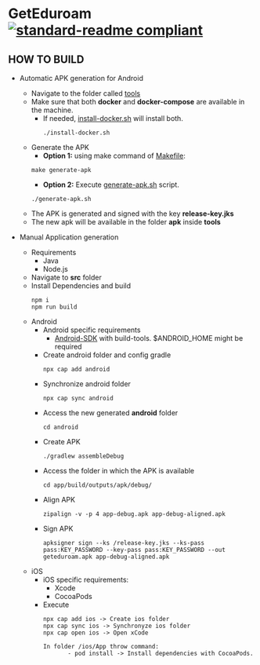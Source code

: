 # GetEduroam [![standard-readme compliant](https://img.shields.io/badge/readme%20style-standard-brightgreen.svg?style=flat-square)](https://github.com/RichardLitt/standard-readme)

## HOW TO BUILD  ##
 
- Automatic APK generation for Android
    - Navigate to the folder called [tools](tools)
    - Make sure that both __docker__ and __docker-compose__ are available in the machine.
        - If needed, [install-docker.sh](tools/install-docker.sh) will install both.
             ```
             ./install-docker.sh
             ```
    - Generate the APK
        - __Option 1:__ using make command of [Makefile](tools/Makefile):
        ```
        make generate-apk
        ```
        - __Option 2:__ Execute [generate-apk.sh](tools/generate-apk.sh) script.
        ```
        ./generate-apk.sh
        ```
     - The APK is generated and signed with the key __release-key.jks__
     - The new apk will be available in the folder __apk__ inside __tools__
        
- Manual Application generation
    - Requirements
       - Java 
       - Node.js
     - Navigate to __src__ folder
     - Install Dependencies and build   
       ```
       npm i
       npm run build
       ```
    - Android
        - Android specific requirements
            - [Android-SDK](https://developer.android.com/studio#downloads) with build-tools. $ANDROID_HOME might be required
        - Create android folder and config gradle
          ```
          npx cap add android
          ```
        - Synchronize android folder
          ```
          npx cap sync android
          ```
        - Access the new generated __android__ folder
          ```
          cd android
          ```
        - Create APK
          ```
          ./gradlew assembleDebug
          ```
        - Access the folder in which the APK is available
          ```
          cd app/build/outputs/apk/debug/
          ```
        - Align APK
          ```
          zipalign -v -p 4 app-debug.apk app-debug-aligned.apk
          ```
        - Sign APK
          ```
          apksigner sign --ks /release-key.jks --ks-pass pass:KEY_PASSWORD --key-pass pass:KEY_PASSWORD --out geteduroam.apk app-debug-aligned.apk
          ```
    - iOS
        - iOS specific requirements:
            - Xcode
            - CocoaPods
        - Execute
            ```
            npx cap add ios -> Create ios folder
            npx cap sync ios -> Synchronyze ios folder
            npx cap open ios -> Open xCode
           
            In folder /ios/App throw command:
                   - pod install -> Install dependencies with CocoaPods.
            ```       
  
   
